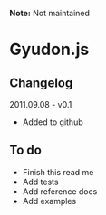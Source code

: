 **Note:** Not maintained

# Gyudon.js

## Changelog
2011.09.08 - v0.1
 - Added to github

## To do
- Finish this read me
- Add tests
- Add reference docs
- Add examples
